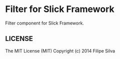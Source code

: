 Filter for Slick Framework
=======================================

Filter component for Slick Framework.


LICENSE
-------
The MIT License (MIT) Copyright (c) 2014 Filipe Silva